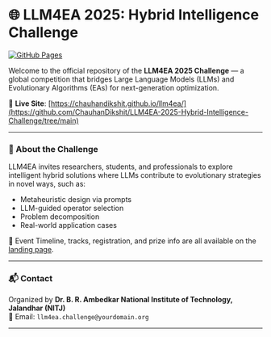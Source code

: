# 🌐 LLM4EA 2025: Hybrid Intelligence Challenge

[![GitHub Pages](https://img.shields.io/badge/View%20Live%20Site-LLM4EA%202025-blueviolet)](https://chauhandikshit.github.io/llm4ea/)

Welcome to the official repository of the **LLM4EA 2025 Challenge** — a global competition that bridges Large Language Models (LLMs) and Evolutionary Algorithms (EAs) for next-generation optimization.

🔗 **Live Site**: [https://chauhandikshit.github.io/llm4ea/](https://github.com/ChauhanDikshit/LLM4EA-2025-Hybrid-Intelligence-Challenge/tree/main)

---

### 🚀 About the Challenge

LLM4EA invites researchers, students, and professionals to explore intelligent hybrid solutions where LLMs contribute to evolutionary strategies in novel ways, such as:

- Metaheuristic design via prompts
- LLM-guided operator selection
- Problem decomposition
- Real-world application cases

📅 Event Timeline, tracks, registration, and prize info are all available on the [landing page](https://chauhandikshit.github.io/llm4ea/).

---

### 📬 Contact

Organized by **Dr. B. R. Ambedkar National Institute of Technology, Jalandhar (NITJ)**  
📧 Email: `llm4ea.challenge@yourdomain.org`

---
